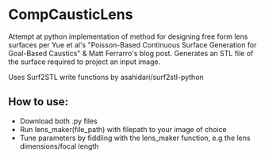 # CompCausticLens
Attempt at python implementation of method for designing free form lens surfaces per Yue et al's "Poisson-Based Continuous Surface Generation for Goal-Based Caustics" & Matt Ferrarro's blog post.
Generates an STL file of the surface required to project an input image.

Uses Surf2STL write functions by asahidari/surf2stl-python 

## How to use:
- Download both .py files
- Run lens_maker(file_path) with filepath to your image of choice
- Tune parameters by fiddling with the lens_maker function, e.g the lens dimensions/focal length
